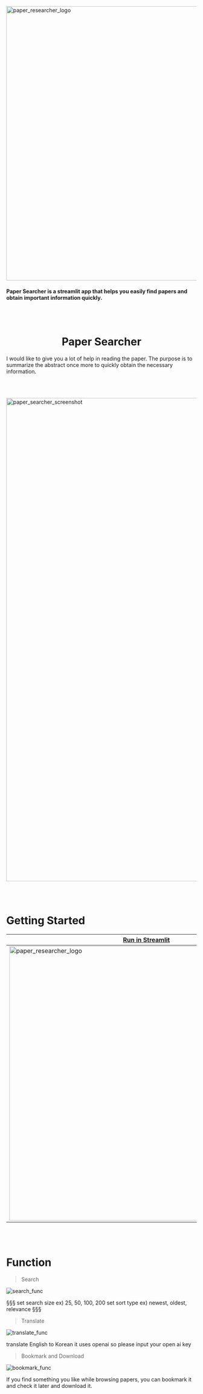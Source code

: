 <img width="726" alt="paper_researcher_logo" src="https://github.com/sondonghup/thesis_searcher/assets/42092560/2788571f-65b4-46c9-8f23-cc495c29e9bc">

#### Paper Searcher is a streamlit app that helps you easily find papers and obtain important information quickly.

<br><br>

# <center>Paper Searcher</center>

I would like to give you a lot of help in reading the paper.
The purpose is to summarize the abstract once more to quickly obtain the necessary information.

<br><br>

<img width="1279" alt="paper_searcher_screenshot" src="https://github.com/sondonghup/thesis_searcher/assets/42092560/5bdecf0f-13ca-49ba-97c0-c4c8c5b2244b">

<br><br>

# Getting Started

|[Run in Streamlit](https://thesissearcher-jbudguwgejvmz4vv4twrds.streamlit.app/)|
|---|
|<img width="726" alt="paper_researcher_logo" src="https://github.com/sondonghup/thesis_searcher/assets/42092560/341d06ef-7047-4cff-8cdb-fd21bc8563b5">|

<br><br>

# Function



> Search

![search_func](https://github.com/sondonghup/thesis_searcher/assets/42092560/b31ae8e6-4548-4dc4-af09-0625b17738ef)

§§§
set search size ex) 25, 50, 100, 200
set sort type ex) newest, oldest, relevance
§§§

> Translate

![translate_func](https://github.com/sondonghup/thesis_searcher/assets/42092560/36b8d7a9-1c32-4ef8-b228-b2331a1cfa9a)

translate English to Korean it uses openai so please input your open ai key

> Bookmark and Download

![bookmark_func](https://github.com/sondonghup/thesis_searcher/assets/42092560/91265108-0cce-463b-ad9b-36a31a670782)

If you find something you like while browsing papers, you can bookmark it and check it later and download it.